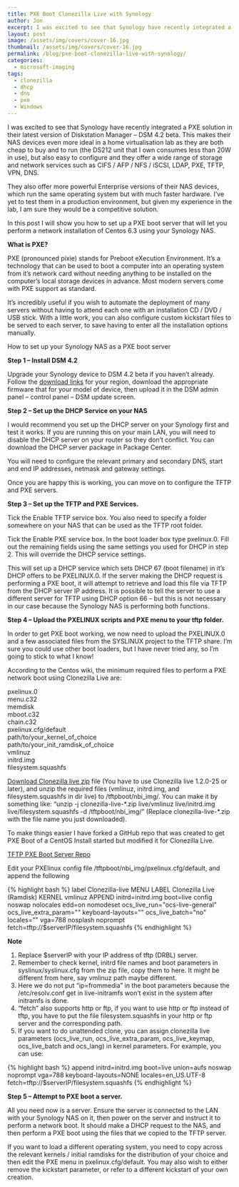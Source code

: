 ```yaml
---
title: PXE Boot Clonezilla Live with Synology
author: Jon
excerpt: I was excited to see that Synology have recently integrated a PXE solution in their latest version of Diskstation Manager – DSM 4.2 beta. This makes their NAS devices even more ideal in a home virtualisation lab as they are both cheap to buy and to run (the DS212 unit that I own consumes less than 20W in use), but also easy to configure and they offer a wide range of storage and network services such as CIFS / AFP / NFS / iSCSI, LDAP, PXE, TFTP, VPN, DNS.
layout: post
image: /assets/img/covers/cover-16.jpg
thumbnail: /assets/img/covers/cover-16.jpg
permalink: /blog/pxe-boot-clonezilla-live-with-synology/
categories:
  - microsoft-imaging
tags:
  - clonezilla
  - dhcp
  - dns
  - pxe
  - Windows
---
```

I was excited to see that Synology have recently integrated a PXE solution in their latest version of Diskstation Manager – DSM 4.2 beta. This makes their NAS devices even more ideal in a home virtualisation lab as they are both cheap to buy and to run (the DS212 unit that I own consumes less than 20W in use), but also easy to configure and they offer a wide range of storage and network services such as CIFS / AFP / NFS / iSCSI, LDAP, PXE, TFTP, VPN, DNS.

They also offer more powerful Enterprise versions of their NAS devices, which run the same operating system but with much faster hardware. I’ve yet to test them in a production environment, but given my experience in the lab, I am sure they would be a competitive solution.

In this post I will show you how to set up a PXE boot server that will let you perform a network installation of Centos 6.3 using your Synology NAS.

**What is PXE?**

PXE (pronounced pixie) stands for Preboot eXecution Environment. It’s a technology that can be used to boot a computer into an operating system from it’s network card without needing anything to be installed on the computer’s local storage devices in advance. Most modern servers come with PXE support as standard.

It’s incredibly useful if you wish to automate the deployment of many servers without having to attend each one with an installation CD / DVD / USB stick. With a little work, you can also configure custom kickstart files to be served to each server, to save having to enter all the installation options manually.

How to set up your Synology NAS as a PXE boot server

**Step 1 – Install DSM 4.2**

Upgrade your Synology device to DSM 4.2 beta if you haven’t already. Follow the [download links][1] for your region, download the appropriate firmware that for your model of device, then upload it in the DSM admin panel – control panel – DSM update screen.

**Step 2 – Set up the DHCP Service on your NAS**

I would recommend you set up the DHCP server on your Synology first and test it works. If you are running this on your main LAN, you will need to disable the DHCP server on your router so they don’t conflict. You can download the DHCP server package in Package Center.

You will need to configure the relevant primary and secondary DNS, start and end IP addresses, netmask and gateway settings. 

Once you are happy this is working, you can move on to configure the TFTP and PXE servers.

**Step 3 – Set up the TFTP and PXE Services.**

Tick the Enable TFTP service box. You also need to specify a folder somewhere on your NAS that can be used as the TFTP root folder.

Tick the Enable PXE service box. In the boot loader box type pxelinux.0. Fill out the remaining fields using the same settings you used for DHCP in step 2. This will override the DHCP service settings.

This will set up a DHCP service which sets DHCP 67 (boot filename) in it’s DHCP offers to be PXELINUX.0. If the server making the DHCP request is performing a PXE boot, it will attempt to retrieve and load this file via TFTP from the DHCP server IP address. It is possible to tell the server to use a different server for TFTP using DHCP option 66 – but this is not necessary in our case because the Synology NAS is performing both functions.

**Step 4 – Upload the PXELINUX scripts and PXE menu to your tftp folder.**

In order to get PXE boot working, we now need to upload the PXELINUX.0 and a few associated files from the SYSLINUX project to the TFTP share. I’m sure you could use other boot loaders, but I have never tried any, so I’m going to stick to what I know!

According to the Centos wiki, the minimum required files to perform a PXE network boot using Clonezilla Live are:

pxelinux.0  
menu.c32  
memdisk  
mboot.c32  
chain.c32  
pxelinux.cfg/default  
path/to/your\_kernel\_of_choice  
path/to/your\_init\_ramdisk\_of\_choice  
vmlinuz  
initrd.img  
filesystem.squashfs

[Download Clonezilla live zip][2] file (You have to use Clonezilla live 1.2.0-25 or later), and unzip the required files (vmlinuz, initrd.img, and filesystem.squashfs in dir live) to /tftpboot/nbi\_img/. You can make it by something like: &#8220;unzip -j clonezilla-live-\*.zip live/vmlinuz live/initrd.img live/filesystem.squashfs -d /tftpboot/nbi\_img/&#8221; (Replace clonezilla-live-\*.zip with the file name you just downloaded).

To make things easier I have forked a GitHub repo that was created to get PXE Boot of a CentOS Install started but modified it for Clonezilla Live.

<a class="btn d-block w-100 btn-default btn-lg" href="https://github.com/jonbrown21/TFTP-PXE-Boot-Server"><i class="icon-github"></i> TFTP PXE Boot Server Repo </a> 

Edit your PXElinux config file /tftpboot/nbi_img/pxelinux.cfg/default, and append the following

{% highlight bash %}
label Clonezilla-live
MENU LABEL Clonezilla Live (Ramdisk)
KERNEL vmlinuz
APPEND initrd=initrd.img boot=live config noswap nolocales edd=on nomodeset ocs_live_run="ocs-live-general" ocs_live_extra_param="" keyboard-layouts="" ocs_live_batch="no" locales="" vga=788 nosplash noprompt fetch=tftp://$serverIP/filesystem.squashfs
{% endhighlight %}

**Note**

  1. Replace $serverIP with your IP address of tftp (DRBL) server.
  2. Remember to check kernel, initrd file names and boot parameters in syslinux/syslinux.cfg from the zip file, copy them to here. It might be different from here, say vmlinuz path maybe different.
  3. Here we do not put &#8220;ip=frommedia&#8221; in the boot parameters because the /etc/resolv.conf get in live-initramfs won&#8217;t exist in the system after initramfs is done.
  4. &#8220;fetch&#8221; also supports http or ftp, if you want to use http or ftp instead of tftp, you have to put the file filesystem.squashfs in your http or ftp server and the corresponding path.
  5. If you want to do unattended clone, you can assign clonezilla live parameters (ocs\_live\_run, ocs\_live\_extra\_param, ocs\_live\_keymap, ocs\_live\_batch and ocs\_lang) in kernel parameters. For example, you can use:


{% highlight bash %}
append initrd=initrd.img boot=live union=aufs noswap noprompt vga=788 keyboard-layouts=NONE locales=en_US.UTF-8 fetch=tftp://$serverIP/filesystem.squashfs
{% endhighlight %}

**Step 5 – Attempt to PXE boot a server.**

All you need now is a server. Ensure the server is connected to the LAN with your Synology NAS on it, then power on the server and instruct it to perform a network boot. It should make a DHCP request to the NAS, and then perform a PXE boot using the files that we copied to the TFTP server.

If you want to load a different operating system, you need to copy across the relevant kernels / initial ramdisks for the distribution of your choice and then edit the PXE menu in pxelinux.cfg/default. You may also wish to either remove the kickstart parameter, or refer to a different kickstart of your own creation.



 [1]: https://www.synology.com/support/beta_dsm4.2.php?lang=us
 [2]: https://clonezilla.org/downloads.php